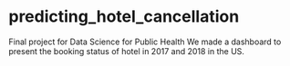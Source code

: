# predicting_hotel_cancellation
Final project for Data Science for Public Health 
We made a dashboard to present the booking status of hotel in 2017 and 2018 in the US.
